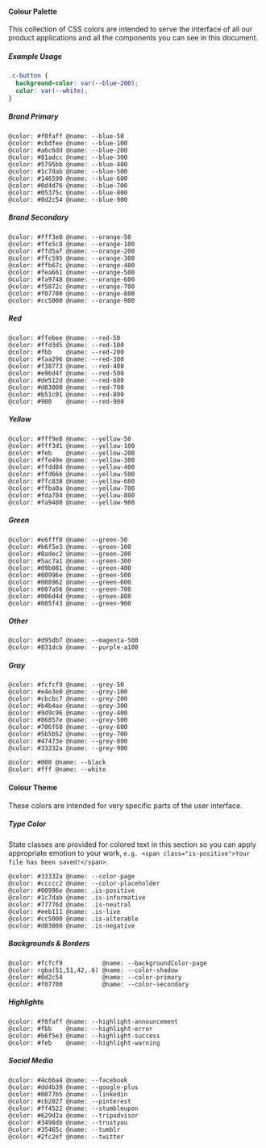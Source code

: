 #### Colour Palette

This collection of CSS colors are intended to serve the interface of all our product applications and all the components you can see in this document.

##### Example Usage

```css
.c-button {
  background-color: var(--blue-200);
  color: var(--white);
}
```

##### Brand Primary

```example:color
@color: #f0faff @name: --blue-50
@color: #cbdfee @name: --blue-100
@color: #a6c6dd @name: --blue-200
@color: #81adcc @name: --blue-300
@color: #5795bb @name: --blue-400
@color: #1c7dab @name: --blue-500
@color: #146590 @name: --blue-600
@color: #0d4d76 @name: --blue-700
@color: #05375c @name: --blue-800
@color: #0d2c54 @name: --blue-900
```

##### Brand Secondary

```example:color
@color: #fff3e0 @name: --orange-50
@color: #ffe5c8 @name: --orange-100
@color: #ffd5af @name: --orange-200
@color: #ffc595 @name: --orange-300
@color: #ffb67c @name: --orange-400
@color: #fea661 @name: --orange-500
@color: #fa9748 @name: --orange-600
@color: #f5872c @name: --orange-700
@color: #f07700 @name: --orange-800
@color: #cc5000 @name: --orange-900
```

##### Red

```example:color
@color: #ffebee @name: --red-50
@color: #ffd3d5 @name: --red-100
@color: #fbb    @name: --red-200
@color: #faa296 @name: --red-300
@color: #f38773 @name: --red-400
@color: #e96d4f @name: --red-500
@color: #de512d @name: --red-600
@color: #d03000 @name: --red-700
@color: #b51c01 @name: --red-800
@color: #900    @name: --red-900
```

##### Yellow

```example:color
@color: #fff9e8 @name: --yellow-50
@color: #fff3d1 @name: --yellow-100
@color: #feb    @name: --yellow-200
@color: #ffe49e @name: --yellow-300
@color: #ffdd84 @name: --yellow-400
@color: #ffd666 @name: --yellow-500
@color: #ffc838 @name: --yellow-600
@color: #ffba0a @name: --yellow-700
@color: #fda704 @name: --yellow-800
@color: #fa9400 @name: --yellow-900
```

##### Green

```example:color
@color: #e6fff8 @name: --green-50
@color: #b6f5e3 @name: --green-100
@color: #8adec2 @name: --green-200
@color: #5ac7a1 @name: --green-300
@color: #09b081 @name: --green-400
@color: #00996e @name: --green-500
@color: #008962 @name: --green-600
@color: #007a56 @name: --green-700
@color: #006d4d @name: --green-800
@color: #005f43 @name: --green-900
```

##### Other

```example:color
@color: #d95db7 @name: --magenta-500
@color: #831dcb @name: --purple-a100
```

##### Gray

```example:color
@color: #fcfcf9 @name: --grey-50
@color: #e4e3e0 @name: --grey-100
@color: #cbcbc7 @name: --grey-200
@color: #b4b4ae @name: --grey-300
@color: #9d9c96 @name: --grey-400
@color: #86857e @name: --grey-500
@color: #706f68 @name: --grey-600
@color: #5b5b52 @name: --grey-700
@color: #47473e @name: --grey-800
@color: #33332a @name: --grey-900
```

```example:color
@color: #000 @name: --black
@color: #fff @name: --white
```

#### Colour Theme

These colors are intended for very specific parts of the user interface.

##### Type Color

State classes are provided for colored text in this section so you can apply appropriate emotion to your work, `e.g. <span class="is-positive">Your file has been saved!</span>`.

```example:color
@color: #33332a @name: --color-page
@color: #ccccc2 @name: --color-placeholder
@color: #00996e @name: .is-positive
@color: #1c7dab @name: .is-informative
@color: #77776d @name: .is-neutral
@color: #eeb111 @name: .is-live
@color: #cc5000 @name: .is-alterable
@color: #d03000 @name: .is-negative
```
##### Backgrounds & Borders

```example:color
@color: #fcfcf9           @name: --backgroundColor-page
@color: rgba(51,51,42,.6) @name: --color-shadow
@color: #0d2c54           @name: --color-primary
@color: #f07700           @name: --color-secondary
```

##### Highlights

```example:color
@color: #f0faff @name: --highlight-announcement
@color: #fbb    @name: --highlight-error
@color: #b6f5e3 @name: --highlight-success
@color: #feb    @name: --highlight-warning
```

##### Social Media

```example:color
@color: #4c66a4 @name: --facebook
@color: #dd4b39 @name: --google-plus
@color: #0077b5 @name: --linkedin
@color: #cb2027 @name: --pinterest
@color: #ff4522 @name: --stumbleupon
@color: #629d2a @name: --tripadvisor
@color: #3498db @name: --trustyou
@color: #35465c @name: --tumblr
@color: #2fc2ef @name: --twitter
```

